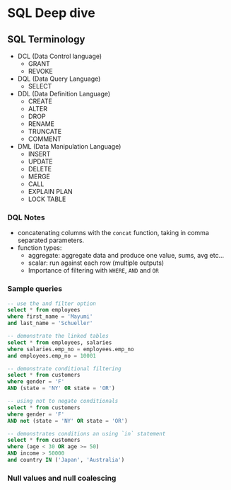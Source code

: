 # SQL Deep dive

## SQL Terminology
- DCL (Data Control language)
    - GRANT
    - REVOKE
- DQL (Data Query Language)
    - SELECT
- DDL (Data Definition Language)
    - CREATE
    - ALTER
    - DROP
    - RENAME
    - TRUNCATE
    - COMMENT
- DML (Data Manipulation Language)
    - INSERT
    - UPDATE
    - DELETE
    - MERGE
    - CALL
    - EXPLAIN PLAN
    - LOCK TABLE

### DQL Notes
- concatenating columns with the `concat` function, taking in comma separated parameters.
- function types:
    - aggregate: aggregate data and produce one value, sums, avg etc...
    - scalar: run against each row (multiple outputs)
    - Importance of filtering with `WHERE`, `AND` and `OR`

### Sample queries

```sql
-- use the and filter option
select * from employees
where first_name = 'Mayumi'
and last_name = 'Schueller'
```

```sql
-- demonstrate the linked tables
select * from employees, salaries
where salaries.emp_no = employees.emp_no
and employees.emp_no = 10001
```

```sql
-- demonstrate conditional filtering
select * from customers
where gender = 'F'
AND (state = 'NY' OR state = 'OR')
```

```sql
-- using not to negate conditionals
select * from customers
where gender = 'F'
AND not (state = 'NY' OR state = 'OR')
```

```sql
-- demonstrates conditions an using `in` statement
select * from customers
where (age < 30 OR age >= 50)
AND income > 50000
and country IN ('Japan', 'Australia')
```

### Null values and null coalescing
